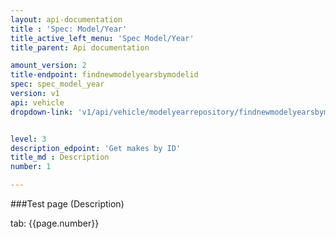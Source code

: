 ```yaml
---
layout: api-documentation
title : 'Spec: Model/Year'
title_active_left_menu: 'Spec Model/Year'
title_parent: Api documentation

amount_version: 2
title-endpoint: findnewmodelyearsbymodelid
spec: spec_model_year
version: v1
api: vehicle
dropdown-link: 'v1/api/vehicle/modelyearrepository/findnewmodelyearsbymodelid'


level: 3
description_edpoint: 'Get makes by ID'
title_md : Description
number: 1

---
```



###Test page (Description)

tab: {{page.number}}

